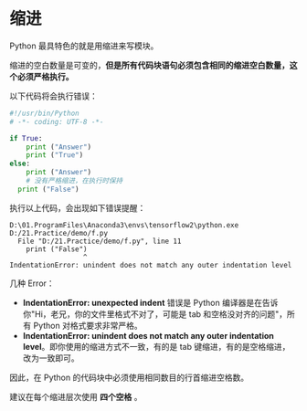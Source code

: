 

# 缩进


Python 最具特色的就是用缩进来写模块。

缩进的空白数量是可变的，**但是所有代码块语句必须包含相同的缩进空白数量，这个必须严格执行。**

以下代码将会执行错误：

```py
#!/usr/bin/Python
# -*- coding: UTF-8 -*-

if True:
    print ("Answer")
    print ("True")
else:
    print ("Answer")
    # 没有严格缩进，在执行时保持
  print ("False")
```

执行以上代码，会出现如下错误提醒：

```
D:\01.ProgramFiles\Anaconda3\envs\tensorflow2\python.exe D:/21.Practice/demo/f.py
  File "D:/21.Practice/demo/f.py", line 11
    print ("False")
                  ^
IndentationError: unindent does not match any outer indentation level
```

几种 Error：

- **IndentationError: unexpected indent** 错误是 Python 编译器是在告诉你"Hi，老兄，你的文件里格式不对了，可能是 tab 和空格没对齐的问题"，所有 Python 对格式要求非常严格。
- **IndentationError: unindent does not match any outer indentation level**。即你使用的缩进方式不一致，有的是 tab 键缩进，有的是空格缩进，改为一致即可。

因此，在 Python 的代码块中必须使用相同数目的行首缩进空格数。

建议在每个缩进层次使用 **四个空格** 。
